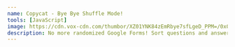 ```yaml
---
name: Copycat - Bye Bye Shuffle Mode!
tools: [JavaScript]
image: https://cdn.vox-cdn.com/thumbor/XZ01YNK84zEmRbye7sfLgeD_PPM=/0x0:1400x1400/1220x813/filters:focal(588x588:812x812):gifv():no_upscale()/cdn.vox-cdn.com/uploads/chorus_image/image/68837730/poptart1redrainbowfix_1.0.gif
description: No more randomized Google Forms! Sort questions and answers lexicographically. Connect with your friends and cheating turns to be easy as pie.
---
```

